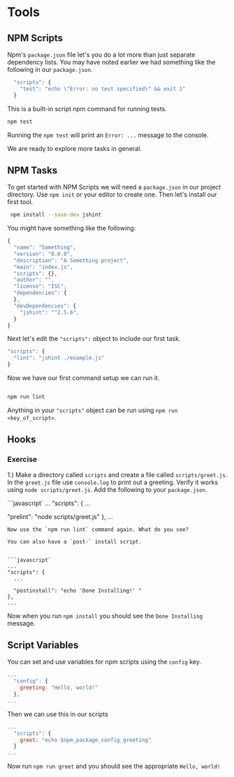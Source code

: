 # Tools
## NPM Scripts

Npm's `package.json` file let's you do a lot more than just separate dependency lists. You may have noted earlier we had something like the following in our `package.json`.

```javascript
  "scripts": {
    "test": "echo \"Error: no test specified\" && exit 1"
  }
```

This is a built-in script npm command for running tests. 

```bash
npm test
```

Running the `npm test` will print an `Error: ...` message to the console.

We are ready to explore more tasks in general.

## NPM Tasks

To get started with NPM Scripts we will need a `package.json` in our project directory. Use `npm init` or your editor to create one. Then let's install our first tool.


```bash
 npm install --save-dev jshint
```

You might have something like the following:

```javascript
{
  "name": "Something",
  "version": "0.0.0",
  "description": "A Something project",
  "main": "index.js",
  "scripts": {},
  "author": "",
  "license": "ISC",
  "dependencies": {
  },
  "devDependencies": {
    "jshint": "^2.5.6",
  }
}

```

Next let's edit the `"scripts":` object to include our first task.


```javascript
"scripts": {
  "lint": "jshint ./example.js"
}
```

Now we have our first command setup we can run it.

```bash

npm run lint
```

Anything in your `"scripts"` object can be run using `npm run <key_of_script>`.

## Hooks

### Exercise

1.) Make a directory called `scripts` and create a file called `scripts/greet.js`. In the `greet.js` file use `console.log` to print out a greeting. Verify it works using `node scripts/greet.js`. Add the following to your `package.json`.

  
```javascript`
...
"scripts": {
  ...
  
  "prelint": "node scripts/greet.js"
},
...

```
Now use the `npm run lint` command again. What do you see?

You can also have a `post-` install script.

  
```javascript`
...
"scripts": {
  ...
  
  "postinstall": "echo 'Done Installing!' "
},
...

```

Now when you run `npm install` you should see the `Done Installing` message.

## Script Variables

You can set and use variables for npm scripts using the `config` key.


```javascript
...
  "config": {
    greeting: "Hello, world!"
  },
...

```

Then we can use this in our scripts

```javascript
...
  "scripts": {
    greet: "echo $npm_package_config_greeting"
  }
...
```

Now run `npm run greet` and you should see the appropriate `Hello, world!`



